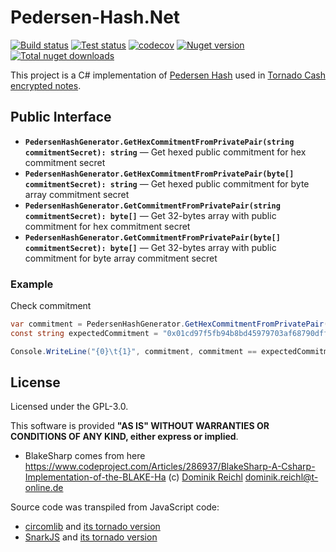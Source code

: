 Pedersen-Hash.Net
===========
[![Build status](https://ci.appveyor.com/api/projects/status/8063wyx09n8gpvb3/branch/master?svg=true)](https://ci.appveyor.com/project/nokitakaze/pedersen-hash-net/branch/master)
[![Test status](https://img.shields.io/appveyor/tests/nokitakaze/pedersen-hash-net/master)](https://ci.appveyor.com/project/nokitakaze/pedersen-hash-net/branch/master)
[![codecov](https://codecov.io/gh/nokitakaze/pedersen-hash.net/branch/master/graph/badge.svg)](https://codecov.io/gh/nokitakaze/pedersen-hash.net)
[![Nuget version](https://badgen.net/nuget/v/PedersenHashNet)](https://www.nuget.org/packages/PedersenHashNet)
[![Total nuget downloads](https://badgen.net/nuget/dt/PedersenHashNet)](https://www.nuget.org/packages/PedersenHashNet)

This project is a C# implementation of [Pedersen Hash](https://docs.tornado.cash/general/how-does-tornado.cash-work) used in [Tornado Cash](https://docs.tornado.cash/general/how-does-tornado.cash-work) [encrypted notes](https://github.com/nokitakaze/tornado-cash-encrypted-note.net).

## Public Interface

* **`PedersenHashGenerator.GetHexCommitmentFromPrivatePair(string commitmentSecret): string`**  — Get hexed public commitment for hex commitment secret
* **`PedersenHashGenerator.GetHexCommitmentFromPrivatePair(byte[] commitmentSecret): string`**  — Get hexed public commitment for byte array commitment secret
* **`PedersenHashGenerator.GetCommitmentFromPrivatePair(string commitmentSecret): byte[]`**  — Get 32-bytes array with public commitment for hex commitment secret
* **`PedersenHashGenerator.GetCommitmentFromPrivatePair(byte[] commitmentSecret): byte[]`**  — Get 32-bytes array with public commitment for byte array commitment secret

### Example
Check commitment
```C#
var commitment = PedersenHashGenerator.GetHexCommitmentFromPrivatePair("0xc0b94c09303630d49984ee319ef44beb1cd29eb6d4f1f7fb8955731d76d79a5e94e1676adba37f0c7110db02b3cdc526f960d4c2685da441597c7533aa3d");
const string expectedCommitment = "0x01cd97f5fb94b8bd45979703af68790dff36dfb13c8227d6b68349fac72ff949";

Console.WriteLine("{0}\t{1}", commitment, commitment == expectedCommitment);
```

## License
Licensed under the GPL-3.0.

This software is provided **"AS IS" WITHOUT WARRANTIES OR CONDITIONS OF ANY KIND, either express or implied**.

- BlakeSharp comes from here https://www.codeproject.com/Articles/286937/BlakeSharp-A-Csharp-Implementation-of-the-BLAKE-Ha (c) [Dominik Reichl](http://www.dominik-reichl.de/) <dominik.reichl@t-online.de>

Source code was transpiled from JavaScript code:
- [circomlib](https://github.com/iden3/circomlib) and [its tornado version](https://github.com/tornadocash/circomlib.git)
- [SnarkJS](https://github.com/iden3/snarkjs) and [its tornado version](https://github.com/tornadocash/snarkjs.git)
